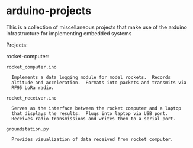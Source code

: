 # arduino-projects
This is a collection of miscellaneous projects that make use of the arduino infrastructure for implementing embedded systems

Projects:

rocket-computer:

    rocket_computer.ino

      Implements a data logging module for model rockets.  Records
      altitude and acceleration.  Formats into packets and transmits via
      RF95 LoRa radio.

    rocket_receiver.ino

      Serves as the interface between the rocket computer and a laptop
      that displays the results.  Plugs into laptop via USB port.
      Receives radio transmissions and writes them to a serial port.

    groundstation.py

      Provides visualization of data received from rocket computer.
      
